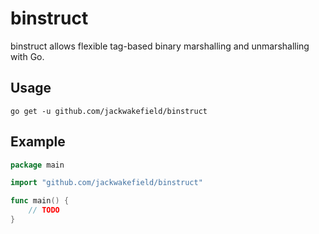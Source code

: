 # binstruct

binstruct allows flexible tag-based binary marshalling and unmarshalling with Go.

## Usage

```
go get -u github.com/jackwakefield/binstruct
```

## Example

```go
package main

import "github.com/jackwakefield/binstruct"

func main() {
    // TODO
}
```